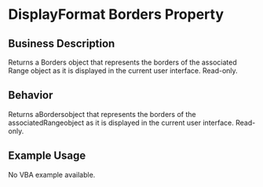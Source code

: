 # DisplayFormat Borders Property

## Business Description
Returns a Borders object that represents the borders of the associated Range object as it is displayed in the current user interface. Read-only.

## Behavior
Returns aBordersobject that represents the borders of the associatedRangeobject as it is displayed in the current user interface. Read-only.

## Example Usage
No VBA example available.